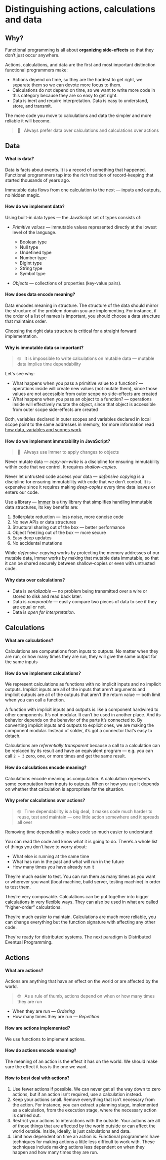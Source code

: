 # Distinguishing actions, calculations and data

## Why?


Functional programming is all about **organizing side-effects** so that they don’t just occur anywhere.

Actions, calculations, and data are the first and most important distinction functional programmers make:

- Actions depend on time, so they are the hardest to get right, we separate them so we can devote more focus to them.
- Calculations do not depend on time, so we want to write more code in this category because they are so easy to get right.
- Data is inert and require interpretation. Data is easy to understand, store, and transmit.

The more code you move to calculations and data the simpler and more reliable it will become.

> 🚀 &nbsp; Always prefer data over calculations and calculations over actions

## Data

#### What is data? 

Data is facts about events. It is a record of something that happened. Functional programmers tap into the rich tradition of record-keeping that started thousands of years ago.

Immutable data flows from one calculation to the next — inputs and outputs, no hidden magic.

#### How do we implement data?

Using built-in data types — the JavaScript set of types consists of:

- *Primitive values* — immutable values represented directly at the lowest level of the language.
  - Boolean type
  - Null type
  - Undefined type
  - Number type
  - BigInt type
  - String type
  - Symbol type

- *Objects* — collections of properties (key-value pairs).

#### How does data encode meaning?

Data encodes meaning in structure. The structure of the data should mirror the structure of the problem domain you are implementing. For instance, if the order of a list of names is important, you should choose a data structure that maintains order.

Choosing the right data structure is critical for a straight forward implementation.

#### Why is immutable data so important?

> 🤓 &nbsp; It is impossible to write calculations on mutable data — mutable data implies time dependability

Let's see why:

- What happens when you pass a primitive value to a function? — operations inside will create new values (not mutate them), since those values are not accessible from outer scope no side-effects are created
- What happens when you pass an object to a function? — operations inside will effectively mutate the object, since that object is accessible from outer scope side-effects are created

Both, variables declared in outer scopes and variables declared in local scope point to the same addresses in memory, for more information read [how data, variables and scopes work](extras/data_variables_scopes.md).

#### How do we implement immutability in JavaScript?

> 🚀 &nbsp; Always use Immer to apply changes to objects

Never mutate data — *copy-on-write* is a discipline for ensuring immutability within code that we control. It requires *shallow-copies*.

Never let untrusted code access your data — *defensive copying* is a discipline for ensuring immutability with code that we don't control. It is expensive since it requires making *deep-copies* every time data leaves or enters our code.

Use a library — [Immer](https://github.com/immerjs/immer) is a tiny library that simplifies handling immutable data structures, its key benefits are:

1. Boilerplate reduction — less noise, more concise code
2. No new APIs or data structures
3. Structural sharing out of the box — better performance
4. Object freezing out of the box — more secure
5. Easy deep updates
6. No accidental mutations

While *defensive-copying* works by protecting the memory addresses of our mutable data, Immer works by making that mutable data immutable, so that it can be shared securely between shallow-copies or even with untrusted code.

#### Why data over calculations?

- Data is *serializable* — no problem being transmitted over a wire or stored to disk and read back later.
- Data is *comparable* — easily compare two pieces of data to see if they are equal or not.
- Data is *open for interpretation*.


## Calculations

#### What are calculations?

Calculations are computations from inputs to outputs. No matter when they are run, or how many times they are run, they will give the same output for the same inputs

#### How do we implement calculations?

We represent calculations as functions with no implicit inputs and no implicit outputs. Implicit inputs are all of the inputs that aren’t arguments and implicit outputs are all of the outputs that aren’t the return value — both limit when you can call a function.

A function with implicit inputs and outputs is like a component hardwired to other components. It’s not modular. It can’t be used in another place. And its behavior depends on the behavior of the parts it’s connected to. By converting implicit inputs and outputs to explicit ones, we are making the component modular. Instead of solder, it’s got a connector that’s easy to detach.

Calculations are *referentially transparent* because a call to a calculation can be replaced by its result and have an equivalent program — e.g. you can call `2 + 3` zero, one, or more times and get the same result.

#### How do calculations encode meaning?

Calculations encode meaning as computation. A calculation represents some computation from inputs to outputs. When or how you use it depends on whether that calculation is appropriate for the situation.

#### Why prefer calculations over actions?

> 🤓 &nbsp; Time dependability is a big deal, it makes code much harder to reuse, test and maintain — one little action somewhere and it spreads all over

Removing time dependability makes code so much easier to understand:

You can read the code and know what it is going to do. There’s a whole list of things you don’t have to worry about:

- What else is running at the same time
- What has run in the past and what will run in the future
- How many times you have already run it

They’re much easier to test. You can run them as many times as you want or wherever you want (local machine, build server, testing machine) in order to test them.

They’re very composable. Calculations can be put together into bigger calculations in very flexible ways. They can also be used in what are called “higher-order” calculations.

They’re much easier to maintain. Calculations are much more reliable, you can change everything but the function signature with affecting any other code.

They're ready for distributed systems. The next paradigm is Distributed Eventual Programming.


## Actions

#### What are actions?

Actions are anything that have an effect on the world or are affected by the world. 

> 🤓 &nbsp; As a rule of thumb, actions depend on when or how many times they are run

- When they are run — *Ordering*
- How many times they are run — *Repetition*

#### How are actions implemented?

We use functions to implement actions.

#### How do actions encode meaning?

The meaning of an action is the effect it has on the world. We should make sure the effect it has is the one we want.

#### How to best deal with actions?

1. Use fewer actions if possible. We can never get all the way down to zero actions, but if an action isn’t required, use a calculation instead.
2. Keep your actions small. Remove everything that isn’t necessary from the action. For instance, you can extract a planning stage, implemented as a calculation, from the execution stage, where the necessary action is carried out.
3. Restrict your actions to interactions with the outside. Your actions are all of those things that are affected by the world outside or can affect the world outside. Inside, ideally, is just calculations and data.
4. Limit how dependent on time an action is. Functional programmers have techniques for making actions a little less difficult to work with. These techniques include making actions less dependent on when they happen and how many times they are run.


